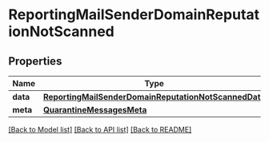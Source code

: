 # ReportingMailSenderDomainReputationNotScanned

## Properties
Name | Type | Description | Notes
------------ | ------------- | ------------- | -------------
**data** | [**ReportingMailSenderDomainReputationNotScannedData**](ReportingMailSenderDomainReputationNotScannedData.md) |  | [optional] 
**meta** | [**QuarantineMessagesMeta**](QuarantineMessagesMeta.md) |  | [optional] 

[[Back to Model list]](../README.md#documentation-for-models) [[Back to API list]](../README.md#documentation-for-api-endpoints) [[Back to README]](../README.md)

